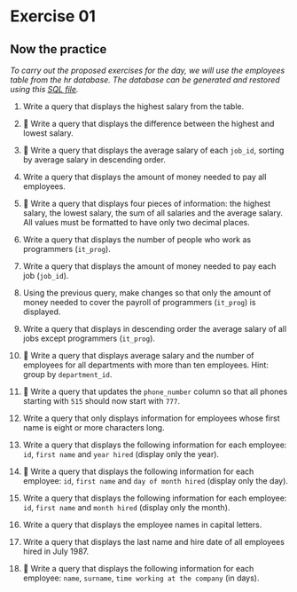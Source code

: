 # Exercise 01

## Now the practice

*To carry out the proposed exercises for the day, we will use the employees table from the hr database. The database can be generated and restored using this [SQL file](https://lms-assets.betrybe.com/lms/hr.sql).*

1. Write a query that displays the highest salary from the table.

2. 🚀 Write a query that displays the difference between the highest and lowest salary.

3. 🚀 Write a query that displays the average salary of each `job_id`, sorting by average salary in descending order.

4. Write a query that displays the amount of money needed to pay all employees.

5. 🚀 Write a query that displays four pieces of information: the highest salary, the lowest salary, the sum of all salaries and the average salary. All values ​​must be formatted to have only two decimal places.

6. Write a query that displays the number of people who work as programmers (`it_prog`).

7. Write a query that displays the amount of money needed to pay each job (`job_id`).

8. Using the previous query, make changes so that only the amount of money needed to cover the payroll of programmers (`it_prog`) is displayed.

9. Write a query that displays in descending order the average salary of all jobs except programmers (`it_prog`).

10. 🚀 Write a query that displays average salary and the number of employees for all departments with more than ten employees. Hint: group by `department_id`.

11. 🚀 Write a query that updates the `phone_number` column so that all phones starting with `515` should now start with `777`.

12. Write a query that only displays information for employees whose first name is eight or more characters long.

13. Write a query that displays the following information for each employee: `id`, `first name` and `year hired` (display only the year).

14. 🚀 Write a query that displays the following information for each employee: `id`, `first name` and `day of month hired` (display only the day).

15. Write a query that displays the following information for each employee: `id`, `first name` and `month hired` (display only the month).

16. Write a query that displays the employee names in capital letters.

17. Write a query that displays the last name and hire date of all employees hired in July 1987.

18. 🚀 Write a query that displays the following information for each employee: `name`, `surname`, `time working at the company` (in days).
